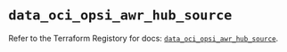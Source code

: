 # `data_oci_opsi_awr_hub_source`

Refer to the Terraform Registory for docs: [`data_oci_opsi_awr_hub_source`](https://registry.terraform.io/providers/oracle/oci/6.18.0/docs/data-sources/opsi_awr_hub_source).
